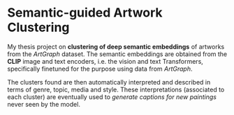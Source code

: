 # Semantic-guided Artwork Clustering
My thesis project on **clustering of deep semantic embeddings** of artworks from the *ArtGraph* dataset. The semantic embeddings are obtained from the **CLIP** image and text encoders, i.e. the vision and text Transformers, specifically finetuned for the purpose using data from *ArtGraph*.

The clusters found are then automatically interpreted and described in terms of genre, topic, media and style. These interpretations (associated to each cluster) are eventually used to *generate captions for new paintings* never seen by the model.
